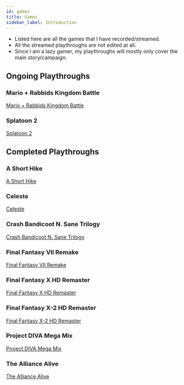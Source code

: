 ```yaml
---
id: games
title: Games
sidebar_label: Introduction
---
```


- Listed here are all the games that I have recorded/streamed.
- All the streamed playthroughs are not edited at all.
- Since I am a lazy gamer, my playthroughs will mostly only cover the main story/campaign.

## Ongoing Playthroughs

### Mario + Rabbids Kingdom Battle

<a className='button button--outline button--secondary button--lg' href='/docs/games/mario-rabbids'>Mario + Rabbids Kingdom Battle</a>

### Splatoon 2

<a className='button button--outline button--secondary button--lg' href='/docs/games/splatoon-2'>Splatoon 2</a>

## Completed Playthroughs

### A Short Hike

<a className='button button--outline button--secondary button--lg' href='/docs/games/a-short-hike'>A Short Hike</a>

### Celeste

<a className='button button--outline button--secondary button--lg' href='/docs/games/celeste'>Celeste</a>

### Crash Bandicoot N. Sane Trilogy

<a className='button button--outline button--secondary button--lg' href='/docs/games/crash-bandicoot'>Crash Bandicoot N. Sane Trilogy</a>

### Final Fantasy VII Remake

<a className='button button--outline button--secondary button--lg' href='/docs/games/ffviir'>Final Fantasy VII Remake</a>

### Final Fantasy X HD Remaster

<a className='button button--outline button--secondary button--lg' href='/docs/games/ffx'>Final Fantasy X HD Remaster</a>

### Final Fantasy X-2 HD Remaster

<a className='button button--outline button--secondary button--lg' href='/docs/games/ffx2'>Final Fantasy X-2 HD Remaster</a>

### Project DIVA Mega Mix

<a className='button button--outline button--secondary button--lg' href='/docs/pdmm/pdmm-preface'>Project DIVA Mega Mix</a>

### The Alliance Alive

<a className='button button--outline button--secondary button--lg' href='/docs/games/the-alliance-alive'>The Alliance Alive</a>


